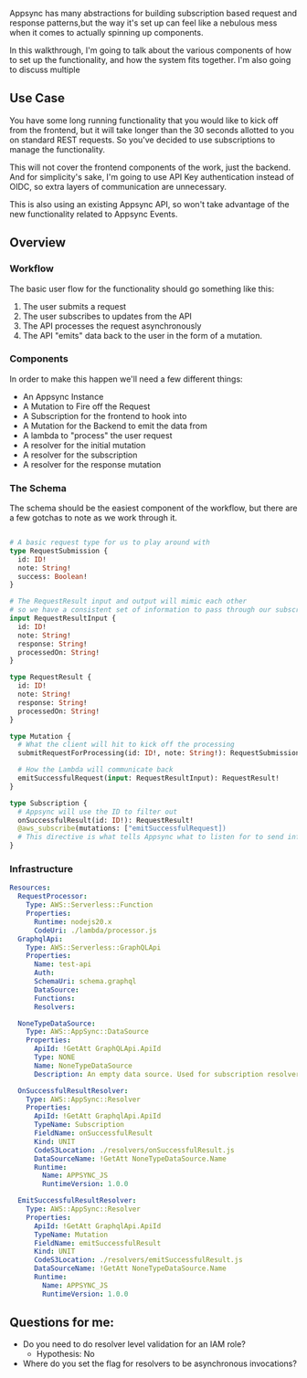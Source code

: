 Appsync has many abstractions for building subscription based request and response patterns,but the way it's set up can feel like a nebulous mess when it comes to actually spinning up components.

In this walkthrough, I'm going to talk about the various components of how to set up the functionality, and how the system fits together. I'm also going to discuss multiple

## Use Case

You have some long running functionality that you would like to kick off from the frontend, but it will take longer than the 30 seconds allotted to you on standard REST requests. So you've decided to use subscriptions to manage the functionality.

This will not cover the frontend components of the work, just the backend. And for simplicity's sake, I'm going to
use API Key authentication instead of OIDC, so extra layers of communication are unnecessary.

This is also using an existing Appsync API, so won't take advantage of the new functionality related to Appsync Events.

## Overview

### Workflow

The basic user flow for the functionality should go something like this:

1. The user submits a request
2. The user subscribes to updates from the API
3. The API processes the request asynchronously
4. The API "emits" data back to the user in the form of a mutation.

### Components

In order to make this happen we'll need a few different things:

- An Appsync Instance
- A Mutation to Fire off the Request
- A Subscription for the frontend to hook into
- A Mutation for the Backend to emit the data from
- A lambda to "process" the user request
- A resolver for the initial mutation
- A resolver for the subscription
- A resolver for the response mutation

### The Schema

The schema should be the easiest component of the workflow, but there are a few gotchas to note as we work through it.

```schema.graphql

# A basic request type for us to play around with
type RequestSubmission {
  id: ID!
  note: String!
  success: Boolean!
}

# The RequestResult input and output will mimic each other
# so we have a consistent set of information to pass through our subscription
input RequestResultInput {
  id: ID!
  note: String!
  response: String!
  processedOn: String!
}

type RequestResult {
  id: ID!
  note: String!
  response: String!
  processedOn: String!
}

type Mutation {
  # What the client will hit to kick off the processing
  submitRequestForProcessing(id: ID!, note: String!): RequestSubmission

  # How the Lambda will communicate back
  emitSuccessfulRequest(input: RequestResultInput): RequestResult!
}

type Subscription {
  # Appsync will use the ID to filter out
  onSuccessfulResult(id: ID!): RequestResult!
  @aws_subscribe(mutations: ["emitSuccessfulRequest])
  # This directive is what tells Appsync what to listen for to send information back to the user
}
```

### Infrastructure

```template.yaml
Resources:
  RequestProcessor:
    Type: AWS::Serverless::Function
    Properties:
      Runtime: nodejs20.x
      CodeUri: ./lambda/processor.js
  GraphqlApi:
    Type: AWS::Serverless::GraphQLApi
    Properties:
      Name: test-api
      Auth:
      SchemaUri: schema.graphql
      DataSource:
      Functions:
      Resolvers:

  NoneTypeDataSource:
    Type: AWS::AppSync::DataSource
    Properties:
      ApiId: !GetAtt GraphQLApi.ApiId
      Type: NONE
      Name: NoneTypeDataSource
      Description: An empty data source. Used for subscription resolvers that do not require a data source.

  OnSuccessfulResultResolver:
    Type: AWS::AppSync::Resolver
    Properties:
      ApiId: !GetAtt GraphqlApi.ApiId
      TypeName: Subscription
      FieldName: onSuccessfulResult
      Kind: UNIT
      CodeS3Location: ./resolvers/onSuccessfulResult.js
      DataSourceName: !GetAtt NoneTypeDataSource.Name
      Runtime:
        Name: APPSYNC_JS
        RuntimeVersion: 1.0.0

  EmitSuccessfulResultResolver:
    Type: AWS::AppSync::Resolver
    Properties:
      ApiId: !GetAtt GraphqlApi.ApiId
      TypeName: Mutation
      FieldName: emitSuccessfulResult
      Kind: UNIT
      CodeS3Location: ./resolvers/emitSuccessfulResult.js
      DataSourceName: !GetAtt NoneTypeDataSource.Name
      Runtime:
        Name: APPSYNC_JS
        RuntimeVersion: 1.0.0

```

## Questions for me:

- Do you need to do resolver level validation for an IAM role?
  - Hypothesis: No
- Where do you set the flag for resolvers to be asynchronous invocations?
